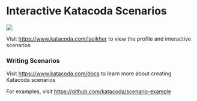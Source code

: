 # Interactive Katacoda Scenarios

[![](http://shields.katacoda.com/katacoda/lsoikher/count.svg)](https://www.katacoda.com/lsoikher "Get your profile on Katacoda.com")

Visit https://www.katacoda.com/lsoikher to view the profile and interactive scenarios

### Writing Scenarios
Visit https://www.katacoda.com/docs to learn more about creating Katacoda scenarios

For examples, visit https://github.com/katacoda/scenario-example
